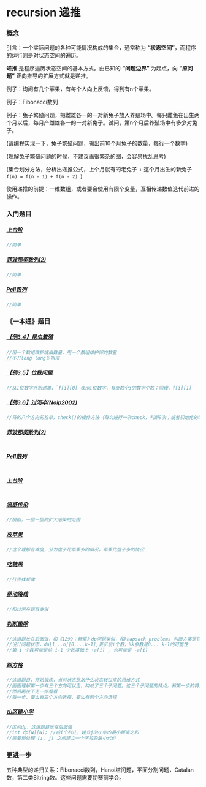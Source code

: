 # recursion 递推

### 概念

引言：一个实际问题的各种可能情况构成的集合，通常称为 **“状态空间”**，而程序的运行则是对状态空间的遍历。

**递推** 是程序遍历状态空间的基本方式。由已知的 **“问题边界”** 为起点，向 **“原问题”** 正向推导的扩展方式就是递推。

例子：询问有几个苹果，有每个人向上反馈，得到有n个苹果。

例子：Fibonacci数列

例子：兔子繁殖问题，把雌雄各一的一对新兔子放入养殖场中。每只雌兔在出生两个月以后，每月产雌雄各一的一对新兔子。试问，第n个月后养殖场中有多少对兔子。

(请编程实现一下，兔子繁殖问题，输出前10个月兔子的数量，每行一个数字)

(理解兔子繁殖问题的时候，不建议画很繁杂的图，会容易扰乱思考)

(集合划分方法，分析出递推公式，上个月就有的老兔子 + 这个月出生的新兔子`f(n) = f(n - 1) + f(n - 2) `)

使用递推的前提：一维数组，或者要会使用有限个变量，互相传递数值迭代前进的操作。



### 入门题目

##### [上台阶](http://ybt.ssoier.cn:8088/problem_show.php?pid=1190)

```cpp
//简单
```

##### [菲波那契数列(2)](http://ybt.ssoier.cn:8088/problem_show.php?pid=1188)

```cpp
//简单
```

##### [Pell数列](http://ybt.ssoier.cn:8088/problem_show.php?pid=1189)

```cpp
//简单
```



### 《一本通》题目

##### [【例3.4】昆虫繁殖](http://ybt.ssoier.cn:8088/problem_show.php?pid=1312)

```cpp
//用一个数组维护成虫数量，用一个数组维护卵的数量
//不开long long见祖宗
```

##### [【例3.5】位数问题](http://ybt.ssoier.cn:8088/problem_show.php?pid=1313)

```cpp
//从1位数字开始递推，`f[i][0] 表示i位数字，有奇数个3的数字个数；同理，f[i][1]`
```

##### [【例3.6】过河卒(Noip2002)](http://ybt.ssoier.cn:8088/problem_show.php?pid=1314)

```cpp
//马的八个方向的枚举，check()的操作方法（每次进行一次check，判断9次；或者初始化的时候，设置好非法的点，后面递推的时候，避开非法的点），要注意LL
```

##### [菲波那契数列(2)](http://ybt.ssoier.cn:8088/problem_show.php?pid=1188)

```cpp

```

##### [Pell数列](http://ybt.ssoier.cn:8088/problem_show.php?pid=1189)

```cpp

```

##### [上台阶](http://ybt.ssoier.cn:8088/problem_show.php?pid=1190)

```cpp

```

##### [流感传染](http://ybt.ssoier.cn:8088/problem_show.php?pid=1191)

```cpp
//模拟，一层一层的扩大感染的范围
```

##### [ 放苹果](http://ybt.ssoier.cn:8088/problem_show.php?pid=1192)

```cpp
//这个理解有难度，分为盘子比苹果多的情况，苹果比盘子多的情况
```

##### [ 吃糖果](http://ybt.ssoier.cn:8088/problem_show.php?pid=1193)

```cpp
//打表找规律
```

##### [移动路线](http://ybt.ssoier.cn:8088/problem_show.php?pid=1194)

```cpp
//和过河卒题目类似
```

##### [判断整除](http://ybt.ssoier.cn:8088/problem_show.php?pid=1195)

```cpp
//这道题放在后面做，和《1299：糖果》dp问题类似，和knapsack problems 判断方案是否可行也类似
//设计问题状态，dp[1...n][0....k-1],表示前i个数，%k余数是0... k-1的可能性
//第 i 个数可能是前 i-1 个数基础上 +a[i] , 也可能是 -a[i]
```

##### [踩方格](http://ybt.ssoier.cn:8088/problem_show.php?pid=1196)

```cpp
//这道题目，开始锻炼，当前状态是从什么状态转过来的思维方式
//画图理解第一步有三个方向可以走，构成了三个子问题。这三个子问题的特点，和第一步的特点进行对比
//然后再往下走一步看看
//每一步，要么有三个方向选择，要么有两个方向选择
```

##### [山区建小学](http://ybt.ssoier.cn:8088/problem_show.php?pid=1197)

```cpp
//区间dp，这道题目放在后面做
//int dp[N][N]; //前i个村庄，建立j的小学的最小距离之和
//需要预处理 [i, j] 之间建立一个学校的最小代价
```



### 更进一步

五种典型的递归关系：Fibonacci数列，Hanoi塔问题，平面分割问题，Catalan数，第二类Sitring数。这些问题需要初赛前学会。